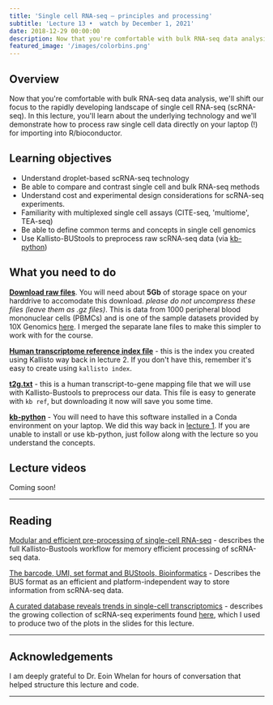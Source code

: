 ```yaml
---
title: 'Single cell RNA-seq – principles and processing'
subtitle: 'Lecture 13 •  watch by December 1, 2021'
date: 2018-12-29 00:00:00
description: Now that you're comfortable with bulk RNA-seq data analysis, we'll shift our focus to the rapidly developing landscape of single cell RNA-seq (scRNA-seq).  In this lecture, you'll learn about the underlying technology and we'll demonstrate how to process raw single cell data directly on your laptop (!) for importing into R/bioconductor.
featured_image: '/images/colorbins.png'
---
```


## Overview

Now that you're comfortable with bulk RNA-seq data analysis, we'll shift our focus to the rapidly developing landscape of single cell RNA-seq (scRNA-seq).  In this lecture, you'll learn about the underlying technology and we'll demonstrate how to process raw single cell data directly on your laptop (!) for importing into R/bioconductor.

## Learning objectives

* Understand droplet-based scRNA-seq technology
* Be able to compare and contrast single cell and bulk RNA-seq methods 
* Understand cost and experimental design considerations for scRNA-seq experiments.
* Familiarity with multiplexed single cell assays (CITE-seq, 'multiome', TEA-seq)
* Be able to define common terms and concepts in single cell genomics
* Use Kallisto-BUStools to preprocess raw scRNA-seq data (via [kb-python](https://www.kallistobus.tools/))


## What you need to do

**[Download raw files](https://drive.google.com/drive/folders/1DbLRO4kv-y3W06adFR26RdSaDPmfB4UA?usp=sharing)**.  You will need about **5Gb** of storage space on your harddrive to accomodate this download.  *please do not uncompress these files (leave them as .gz files)*.  This is data from 1000 peripheral blood mononuclear cells (PBMCs) and is one of the sample datasets provided by 10X Genomics [here](https://bit.ly/10xPBMC_small).  I  merged the separate lane files to make this simpler to work with for the course.  

**[Human transcriptome reference index file](https://diytranscriptomics.com/project/lecture-02)** - this is the index you created using Kallisto way back in lecture 2.  If you don't have this, remember it's easy to create using `kallisto index`.

**[t2g.txt](http://DIYtranscriptomics.github.io/Code/files/t2g.txt)** - this is a human transcript-to-gene mapping file that we will use with Kallisto-Bustools to preprocess our data.  This file is easy to generate with `kb ref`, but downloading it now will save you some time.

**[kb-python](https://github.com/pachterlab/kb_python)** - You will need to have this software installed in a Conda environment on your laptop.  We did this way back in [lecture 1](https://diytranscriptomics.com/project/lecture-01).  If you are unable to install or use kb-python, just follow along with the lecture so you understand the concepts.

## Lecture videos

Coming soon!

---

## Reading

[Modular and efficient pre-processing of single-cell RNA-seq](https://doi.org/10.1101/673285) - describes the full Kallisto-Bustools workflow for memory efficient processing of scRNA-seq data.

[The barcode, UMI, set format and BUStools, Bioinformatics](https://doi.org/10.1093/bioinformatics/btz279) - Describes the BUS format as an efficient and platform-independent way to store information from scRNA-seq data.

[A curated database reveals trends in single-cell transcriptomics](https://doi.org/10.1093/database/baaa073) - describes the growing collection of scRNA-seq experiments found [here](www.nxn.se/single-cell-studies/gui), which I used to produce two of the plots in the slides for this lecture.

---

## Acknowledgements

I am deeply grateful to Dr. Eoin Whelan for hours of conversation that helped structure this lecture and code. 

----


